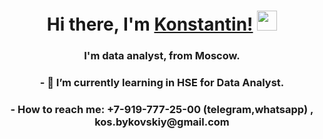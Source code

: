 <h1 align="center">Hi there, I'm <a href="https://github.com/KosBykovskiy/" target="_blank">Konstantin!</a> 
<img src="https://github.com/blackcater/blackcater/raw/main/images/Hi.gif" height="32"/></h1>
<h3 align="center">I'm data analyst, from Moscow.</h3>

<h3 align="center"> - 🌱 I’m currently learning in HSE for Data Analyst.
<h3 align="center"> - How to reach me: +7-919-777-25-00 (telegram,whatsapp) , kos.bykovskiy@gmail.com

